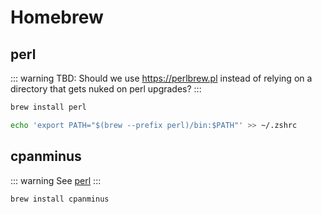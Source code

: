 # Homebrew

## perl

::: warning
TBD: Should we use https://perlbrew.pl instead of relying on a directory that gets nuked on perl upgrades?
:::

```sh
brew install perl
```

```sh
echo 'export PATH="$(brew --prefix perl)/bin:$PATH"' >> ~/.zshrc
``` 

## cpanminus

::: warning
See [perl](#perl)
:::

```sh
brew install cpanminus
```
